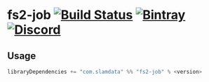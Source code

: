 # fs2-job [![Build Status](https://travis-ci.com/slamdata/fs2-job.svg?branch=master)](https://travis-ci.com/slamdata/fs2-job) [![Bintray](https://img.shields.io/bintray/v/slamdata-inc/maven-public/fs2-job.svg)](https://bintray.com/slamdata-inc/maven-public/fs2-job) [![Discord](https://img.shields.io/discord/373302030460125185.svg?logo=discord)](https://discord.gg/QNjwCg6)

## Usage

```sbt
libraryDependencies += "com.slamdata" %% "fs2-job" % <version>
```
